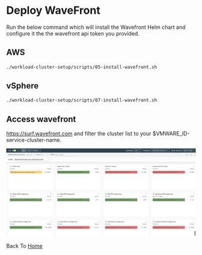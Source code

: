 # Deploy WaveFront

Run the below command which will install the Wavefront Helm chart and configure it the the wavefront api token you provided.

## AWS

```bash
./workload-cluster-setup/scripts/05-install-wavefront.sh
```

## vSphere

```bash
./workload-cluster-setup/scripts/07-install-wavefront.sh
```

## Access wavefront

https://surf.wavefront.com and filter the cluster list to your $VMWARE_ID-service-cluster-name.


![mgmt-cls-2](../img/work-cls-4.png)

Back To [Home](../README.md)
